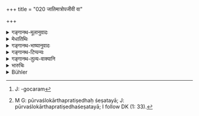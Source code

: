 +++
title = "020 जातिमात्रोपजीवी वा"

+++

<details><summary>गङ्गानथ-मूलानुवादः</summary>

Even a so-called Brāhmaṇa, who makes a living by his caste only, may, at pleasure be the propounder of the Law for the king,—but not a Śūdra under any circumtsances.—(20)
</details>

<details><summary>मेधातिथिः</summary>

उक्तं ब्राह्मणैः सह धर्मनिर्णयं कुर्यात्, मन्त्रिभिश् च मन्त्रज्ञैः । तत्र मन्त्रिणां जातेर् अविशेषितत्वाच् छूद्रा अपि सभां प्रविष्टा मन्त्रित्वाद् अनुज्ञातव्यवहारनिर्णयास् तद्रता धर्मव्यवस्थां कथंचित् संस्कृतबुद्धयो ब्रूयुः । न च सर्वत्र व्यवहारे स्मृतिशास्त्रपरिज्ञानम् उपयुज्यते, येन तदभावाद् अर्थलुप्तत्वाद् अनर्थकः शूद्रप्रतिषेध आशङ्क्येत । तथा हि जयपराजयकारणानि लौकिकप्रमाणवेद्यान्य् एव साक्ष्यादीनि, अयं साक्षी धार्मिको न चैतस्य केनचित् संबन्धेन संबन्धी । अयं त्व् असाक्ष्य् असकृद् दृष्टव्यभिचारत्वाद् इत्य् एवमादि शक्यते व्युत्पन्नबुद्धिना स्वयम् उत्प्रेक्षितुं न स्मृतिशास्त्रैकगोचरः[^१०३] । अतः प्राप्तस्य प्रतिषेधो ऽयं । न च मन्त्रित्वे पुरोहितवज् जातिनियमः । तथा हि "तैः सार्धं चिन्तयेत्" (म्ध् ७.५६) इत्य् उक्त्वा ततो ब्राह्मणेन सह चिन्तयेद् इति (म्ध् ७.५८) । तेनायम् अर्थो यद्य् अपि कथंचिच् छूद्रो न्यायलेशात् समधिगच्छेत् तथापि राजाधिकरणे विवदतो मन्त्री निग्रहाधिकृतो वा न किंचित् प्रब्रूयात् । पूर्वश्लोकार्धः प्रतिषेधशेषतया[^१०४] व्याख्येयः । न हि जातिमात्रोपजीविनो वैदुष्यादिगुणरहितस्य धर्मप्रवक्तृत्वनियोगः शक्यो वक्तुं तस्यैव रूपपरीक्षायां "तस्माद् विषं भक्षय मा चास्य गृहे भुङ्क्था" इतिवत् प्रतिषेधशेषभूतम् इदम् अनुज्ञानं न पुनर् अनुज्ञानम् एव । अत एव **कामम्** इत्य् आह । कामशब्दप्रयोगे हि विधित्वं व्याहन्यते । 


[^१०४]:
     M G: pūrvaślokārthapratiṣedhaḥ śeṣatayā; J: pūrvaślokārthapratiṣedhaśeṣatayā; I follow DK (1: 33).


[^१०३]:
     J: -gocaram

<u>अन्ये तु</u> ब्रुवते । ब्राह्मणस्य प्रवक्तृत्वविधानात् तदा नियोज्यो विद्वान् स्याद् ब्राह्मण इति क्षत्रियादयस् त्रयो ऽपि वर्णा निषिद्धास् तत्रेह पुनः शूद्रप्रतिषेधो विद्वद्ब्राह्मणाभावे क्षत्रियवैशयोर् अभ्यनुज्ञानार्थ इति । शेषं समानम् ।   
**जातिमात्रम् उपजीवतीति** मात्रशब्दो ऽवधारणे । ब्राह्मणजातिम् एव केवलाम् उपाश्रित्य जीवति नाध्ययनादीन् गुणविशेषान् निर्गुणत्वात् । **ब्रुव**शब्दः कुत्सायाम् ॥ ८.२० ॥
</details>

<details><summary>गङ्गानथ-भाष्यानुवादः</summary>

It has been said above (under verse 10) that the king shall decide cases helped by Brāhmaṇas and by three men well versed in council. Now, in as much as the caste of these councillors has not been specified, it might so happen that Śūdras might enter the Court, and being ‘councillors,’ it would be permissible for them to decide cases, and being possessed of cultured minds, they might pronounce their opinions on matters relating to the Law; specially in all legal proceedings a knowledge of Smṛti-texts is not essential, on account of not possessing which the
*Śūdra* could be precluded from pronouncing judgments. As a matter of
fact, grounds of victory and defeat (in legal proceedings),—such as witnesses and other kinds of evidence—are such as are amenable to the ordinary means of knowledge. For instance, a man possessed of cultivated intelligence can easily find out that ‘such and such a person is a right witness, and not related, by any relationship, to the party citing him,’ or that ‘such another person is not a right witness, having several times been found to have lied’; and such matters are not cognisable means of *Smṛti-texts* only.

Thus then the present verse contains the prohibition of a possible contingency.

Nor is there any definite rule regarding the caste of the ‘Councillor,’ as there is in regard to that of the ‘Priest’; *e.g*., having declared that ‘he shall with them (the Councillors) consider the questions, etc., etc.’ (7.56), the text does not say that ‘he shall consider these, with the Brāhmaṇas.’ Thus the the meaning of the verse comes to be this—‘even though a *Śūdra* might learn up hits of Law, and be a Councillor or an officer for inflicting punishments, yet he shall not pronounce any opinion on the merits of cases being investigated in the King’s Court.’

What is said in the first half of the verse is to be explained as supplementary to the above prohibition. Because it cannot be asserted, in any case, that the Brāhmaṇa, who makes a living by his caste and is entirely devoid of learning and other qualifications, should be a propounder of the Law. Hence, when we come to examine its exact significance and form, the affirmation (contained in the first half of the verse) is found to stand on the same footing as the assertion ‘eat poison, but do not eat in his house,’ where also the affirmation (‘eat poison’) is supplementary to the prohibition, and not a real affirmation at all.

It is for this reason that the author has added the term ‘*kāmam*,’ ‘*may, at pleasure*;’ the very use of this term deprives the sentence of its injunctive character.

Other people offer the following explanation:—“Inasmuch as the Brāhmaṇa has been specifically declared to be employed as the Propounder of the Law, in such texts as—‘the learned Brāhmaṇa shall be appointed, etc.,’—this in itself excludes all the other three castes, the Kṣatriya and the rest; so that what the prohibition of the *Śūdra* in the present verse means is that in the absence of *Brāhmaṇas*, the *Kṣatriya* and the *Vaiśya* may he appointed (hut never the *Śūdra*).” The rest of it they explain, as above.

‘*Who makes a living by his caste only*;’—the term ‘*mātra*,’ ‘*only*,’ has a restrictive force; the meaning being ‘he who lives only on the strength of his Brāhmaṇa-caste, and not by learning and other qualities, being absolutely devoid of all Brāhmaṇical qualifications.

The term ‘*bruva*,’ ‘*so-called*,’ is deprecatory.—(20)
</details>

<details><summary>गङ्गानथ-टिप्पन्यः</summary>

‘*Brāhmaṇabruvaḥ*’—‘One whose origin is doubtful, but who calls himself
a *Brāhmaṇa*’ (’Kullūka and Rāghavānanda);—‘despicable Brāhmaṇa’
(Medhātithi and Govindarāja);—‘an initiated Brāhmaṇa who does not study
the Veda’ (Nārāyaṇa).

This verse is quoted in *Aparārka* (p. 601);—in *Parāśaramādhava*
(Vyavahāra, p. 22);—in *Smṛtitattva* (II, p. 200), which supplies the
definition of ‘*brāhmaṇabruvaḥ*’ as ‘the Brāhmaṇa who neither studies
nor teaches (the Veda)—in *Kṛtyakalpataru* (9a);—and in *Vīramitrodaya*
(Vyavahāra, p. 11a).
</details>

<details><summary>गङ्गानथ-तुल्य-वाक्यानि</summary>

**(verses 8.20-21)**

*Śukranīti* (4.5.27).—‘If the Brāhmaṇa he not learned enough, the King
should appoint a Kṣatriya or Vaiśya learned in the legal law;—but he
shall always avoid the Śūdra.’

*Kātyāyana* (Aparārka, p. 601).—(Same as Manu.)

*Vyāsa* (Vyavahāratattva).—‘If the King, leaving the twice-born, tries
law-suits with the assistance of Śūdras, he falls.’
</details>

<details><summary>भारुचिः</summary>

राजाधिकृतविद्वद्ब्राह्मणाभावे सति तत्र शास्त्रवित् क्षत्रियवैश्याधिकारार्थो ऽयम् आरम्भः । न **जातिमात्रोपजीविनः** । कथं कृत्वा । उक्तं हि "तदा नियुञ्ज्याद् विद्वांसं ब्राह्मणं कार्यदर्शने" इति । अत्र ब्राह्मणग्रहणं वर्णत्रयपर्युदासार्थम् इत्य् उक्तम् । एवं च सति तत्प्रतिषेधाद् एव शूद्रप्रतिषेधे सिद्धे पुनः शूद्रप्रतिषेध इह क्रियमाणः क्षत्रियवैश्याभ्यनुज्ञानार्थो विज्ञायते । यस्माद् अकृतकारि हि शास्त्रम् एवं युक्त्यारम्भम् अयुक्तारम्भः भवति । अन्यथा पौनरुक्त्यायुक्त्यारम्भः स्यात् । न च शास्त्रविद्ब्राह्मणाभावे तदभाववैकल्पिकम् अर्थलोपात् जातिमात्रोपजीविनम् अविद्वद्ब्राह्मणम् असमर्थं व्यवहारदर्शने शास्त्रम् अधिकर्तुम् अर्हति । न हि कश्चिल् लोके ऽन्धो रूपदर्शने ऽधिकरोति । एवं च सति नायम् अभाववैकल्पिको ब्राह्मणः । किं तर्हि पर्युदासार्थम् एवेदं वचनं जातिमारोपजी[विनः] । तथा च लोक उभयप्रतिषेध इत्थंभूतेषु वाक्येषु दृश्यते- "कामं विषम् अपि भक्षय, मा चास्य गृहे भुङ्क्थाः" इति । यत् एवम् उभयप्रतिषेधात् क्षत्रियवैश्याभ्यनुज्ञेयम् इति ॥ ८.२० ॥

_एवं च सति_ —
</details>

<details><summary>Bühler</summary>

020	A Brahmana who subsists only by the name of his caste (gati), or one who merely calls himself a Brahmana (though his origin be uncertain), may, at the king's pleasure, interpret the law to him, but never a Sudra.
</details>
